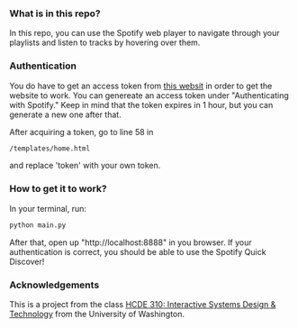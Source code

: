### What is in this repo?
In this repo, you can use the Spotify web player to navigate through your playlists and listen to tracks by hovering over them.

### Authentication
You do have to get an access token from [this websit](https://developer.spotify.com/documentation/web-playback-sdk/tutorials/getting-started) in order to get the website to work. You can genereate an access token under "Authenticating with Spotify." Keep in mind that the token expires in 1 hour, but you can generate a new one after that.

After acquiring a token, go to line 58 in
```bash
/templates/home.html
```
and replace 'token' with your own token.

### How to get it to work?
In your terminal, run:
```bash
python main.py
```
After that, open up "http://localhost:8888" in you browser. If your authentication is correct, you should be able to use the Spotify Quick Discover!


### Acknowledgements
This is a project from the class [HCDE 310: Interactive Systems Design & Technology](https://www.smunson.com/teaching/hcde310/a21/) from the University of Washington.